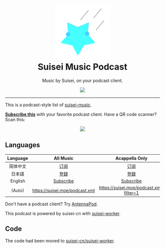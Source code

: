 <h1 align=center>
    <img src="https://raw.githubusercontent.com/suisei-cn/suisei-podcast/master/smp-logo.png" width="180px"></img>
    <br>
    Suisei Music Podcast
</h1>

<p align=center>
    Music by Suisei, on your podcast client.
</p>

<p align=center>
    <a href="https://suisei.moe/podcast.xml"><img src="https://img.shields.io/badge/Podcast-Subscribe here-brightgreen"</img></a>
</p>

<hr>

This is a podcast-style list of [suisei-music](https://github.com/suisei-cn/suisei-music/).

**[Subscribe this](https://suisei.moe/podcast.xml)** with your favorite podcast client. Have a QR code scanner? Scan this:

<p align=center>
    <img src="https://chart.googleapis.com/chart?cht=qr&chl=https://suisei.moe/podcast.xml&chs=240x240"></img>
</p>

## Languages

| Language |                      All Music                      |                        Acappella Only                        |
| :------: | :-------------------------------------------------: | :----------------------------------------------------------: |
| 简体中文 | [订阅](https://suisei.moe/podcast.xml?lang=zh-hans) | [订阅](https://suisei.moe/podcast.xml?lang=zh-hans&filter=1) |
|  日本語  |   [登録](https://suisei.moe/podcast.xml?lang=ja)    |   [登録](https://suisei.moe/podcast.xml?lang=ja&filter=1)    |
| English  | [Subscribe](https://suisei.moe/podcast.xml?lang=en) | [Subscribe](https://suisei.moe/podcast.xml?lang=en&filter=1) |
|  (Auto)  |          <https://suisei.moe/podcast.xml>           |           <https://suisei.moe/podcast.xml?filter=1>           |

Don't have a podcast client? Try [AntennaPod](https://antennapod.org/).

This podcast is powered by suisei-cn with [suisei-worker](https://github.com/suisei-cn/suisei-worker/).

## Code

The code had been moved to [suisei-cn/suisei-worker](https://github.com/suisei-cn/suisei-worker/blob/master/src/podcast.js).
